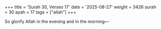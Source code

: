 +++
title = 'Surah 30, Verses 17'
date = '2025-08-27'
weight = 3426
surah = 30
ayah = 17
tags = ["allah"]
+++

So glorify Allah in the evening and in the morning—